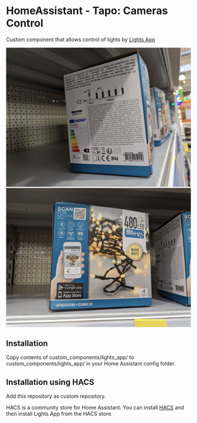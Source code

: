 # HomeAssistant - Tapo: Cameras Control

Custom component that allows control of lights by [Lights App](https://play.google.com/store/apps/details?id=com.novolink.lightapp&hl=en_US)

![Image of Product Box - Front](./img/img1.jpeg)
![Image of Product Box - Side](./img/img2.jpeg)

## Installation

Copy contents of custom_components/lights_app/ to custom_components/lights_app/ in your Home Assistant config folder.

## Installation using HACS

Add this repository as custom repository.

HACS is a community store for Home Assistant. You can install [HACS](https://github.com/custom-components/hacs) and then install Lights App from the HACS store.